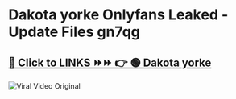 
 # Dakota yorke Onlyfans Leaked - Update Files gn7qg

## <h2><a href="https://clipsfans.com/Dakota_yorke&ref=git">🔗 Click to LINKS ⏩⏩ 👉 🟢 Dakota yorke </a></h2>

<a href="https://clipsfans.com/Dakota_yorke&ref=git" rel="nofollow" data-target="animated-image.originalLink"><img src="https://i.ibb.co.com/xMMVF88/686577567.gif" alt="Viral Video Original" style="max-width: 100%; display: inline-block;" data-target="animated-image.originalImage"></a>

